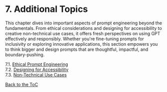 # 7. Additional Topics

This chapter dives into important aspects of prompt engineering beyond
the fundamentals. From ethical considerations and designing for
accessibility to creative non-technical use cases, it offers fresh
perspectives on using GPT effectively and responsibly. Whether you're
fine-tuning prompts for inclusivity or exploring innovative
applications, this section empowers you to think bigger and design
prompts that are thoughtful, impactful, and boundary-pushing.

   7.1. [Ethical Prompt Engineering](guide/7.1-ethical-prompting.md)  
   7.2. [Designing for Accessibility](guide/7.2-accessibility.md)  
   7.3. [Non-Technical Use Cases](guide/7.3-non-technical.md)  

[Back to the ToC](../README.md)